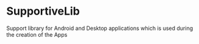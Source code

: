 # SupportiveLib
Support library for Android and Desktop applications which is used during the creation of the Apps
